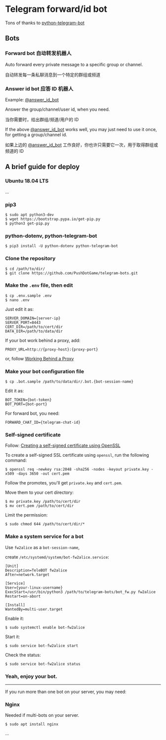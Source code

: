 # Telegram forward/id bot

Tons of thanks to [python-telegram-bot](https://github.com/python-telegram-bot/python-telegram-bot)

## Bots

### Forward bot 自动转发机器人

Auto forward every private message to a specific group or channel.

自动转发每一条私聊消息到一个特定的群组或频道


### Answer id bot 应答 ID 机器人

Example: [@answer_id_bot](https://t.me/answer_id_bot)

Answer the group/channel/user id, when you need.

当你需要时，给出群组/频道/用户的 ID

If the above [@answer_id_bot](https://t.me/answer_id_bot) works well,
you may just need to use it once,
for getting a group/channel id.

如果上边的 [@answer_id_bot](https://t.me/answer_id_bot)
工作良好，你也许只需要它一次，用于取得群组或频道的 ID



## A brief guide for deploy

### Ubuntu 18.04 LTS

...


### pip3

```console
$ sudo apt python3-dev
$ wget https://bootstrap.pypa.io/get-pip.py
$ python3 get-pip.py
```


### python-dotenv, python-telegram-bot

```console
$ pip3 install -U python-dotenv python-telegram-bot
```


### Clone the repository

```console
$ cd /path/to/dir/
$ git clone https://github.com/PushDotGame/telegram-bots.git
```


### Make the `.env` file, then edit

```console
$ cp .env.sample .env
$ nano .env
```

Just edit it as:

```.env
SERVER_DOMAIN={server-ip}
SERVER_PORT=8443
CERT_DIR=/path/to/cert/dir
DATA_DIR=/path/to/data/dir
```

If your bot work behind a proxy, add:

```.env
PROXY_URL=http://{proxy-host}:{proxy-port}
```

or, follow [Working Behind a Proxy](https://github.com/python-telegram-bot/python-telegram-bot/wiki/Working-Behind-a-Proxy)


### Make your bot configuration file

```console
$ cp .bot.sample /path/to/data/dir/.bot.{bot-session-name}
```

Edit it as:

```.env
BOT_TOKEN={bot-token}
BOT_PORT={bot-port}
```

For forward bot, you need:

```.env
FORWARD_CHAT_ID={telegram-chat-id}
```


### Self-signed certificate

Follow: [Creating a self-signed certificate using OpenSSL](https://github.com/python-telegram-bot/python-telegram-bot/wiki/Webhooks#creating-a-self-signed-certificate-using-openssl)

To create a self-signed SSL certificate using `openssl`, run the following command:

```console
$ openssl req -newkey rsa:2048 -sha256 -nodes -keyout private.key -x509 -days 3650 -out cert.pem
```

Follow the promotes, you'll get `private.key` and `cert.pem`.

Move them to your cert directory:

```console
$ mv private.key /path/to/cert/dir
$ mv cert.pem /path/to/cert/dir
```

Limit the permission:

```console
$ sudo chmod 644 /path/to/cert/dir/*
```


### Make a system service for a bot

Use `fw2alice` as a `bot-session-name`,

create `/etc/systemd/system/bot-fw2alice.service`:

```
[Unit]
Description=TeleBOT fw2alice
After=network.target

[Service]
User={your-linux-username}
ExecStart=/usr/bin/python3 /path/to/telegram-bots/bot_fw.py fw2alice
Restart=on-abort

[Install]
WantedBy=multi-user.target
```


Enable it:

```console
$ sudo systemctl enable bot-fw2alice
```

Start it:

```console
$ sudo service bot-fw2alice start
```

Check the status:

```console
$ sudo service bot-fw2alice status
```


### Yeah, enjoy your bot.




---



If you run more than one bot on your server, you may need:

### Nginx

Needed if multi-bots on your server. 

```console
$ sudo apt install nginx
```

...

